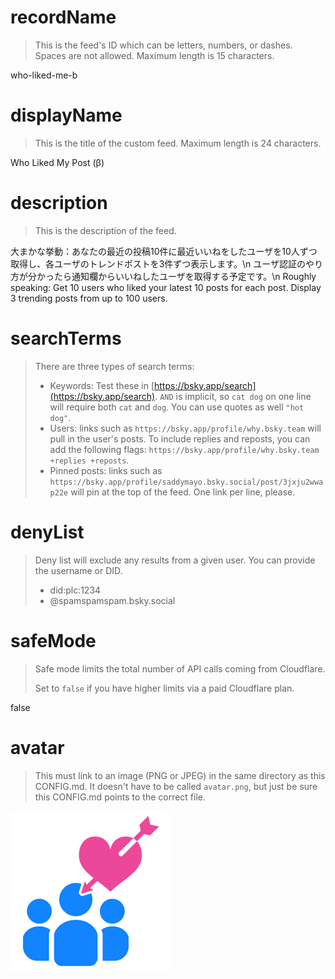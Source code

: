 
# recordName

> This is the feed's ID which can be letters, numbers, or dashes. Spaces are not allowed. Maximum length is 15 characters.

who-liked-me-b

# displayName

> This is the title of the custom feed. Maximum length is 24 characters.

Who Liked My Post (β)

# description

> This is the description of the feed.

大まかな挙動：あなたの最近の投稿10件に最近いいねをしたユーザを10人ずつ取得し、各ユーザのトレンドポストを3件ずつ表示します。\n
ユーザ認証のやり方が分かったら通知欄からいいねしたユーザを取得する予定です。\n
Roughly speaking: Get 10 users who liked your latest 10 posts for each post. Display 3 trending posts from up to 100 users.

# searchTerms

> There are three types of search terms:
>
> - Keywords: Test these in [https://bsky.app/search](https://bsky.app/search). `AND` is implicit, so `cat dog` on one line will require both `cat` and `dog`. You can use quotes as well `"hot dog"`.
> - Users: links such as `https://bsky.app/profile/why.bsky.team` will pull in the user's posts. To include replies and reposts, you can add the following flags: `https://bsky.app/profile/why.bsky.team +replies +reposts`.
> - Pinned posts: links such as `https://bsky.app/profile/saddymayo.bsky.social/post/3jxju2wwap22e` will pin at the top of the feed. One link per line, please.

# denyList

> Deny list will exclude any results from a given user. You can provide the username or DID.
>
> - did:plc:1234
> - @spamspamspam.bsky.social

# safeMode

> Safe mode limits the total number of API calls coming from Cloudflare.
>
> Set to `false` if you have higher limits via a paid Cloudflare plan.

false

# avatar

> This must link to an image (PNG or JPEG) in the same directory as this CONFIG.md. It doesn't have to be called `avatar.png`, but just be sure this CONFIG.md points to the correct file.

![](icon.png)
